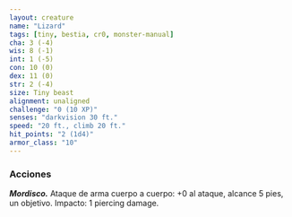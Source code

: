 ```yaml
---
layout: creature
name: "Lizard"
tags: [tiny, bestia, cr0, monster-manual]
cha: 3 (-4)
wis: 8 (-1)
int: 1 (-5)
con: 10 (0)
dex: 11 (0)
str: 2 (-4)
size: Tiny beast
alignment: unaligned
challenge: "0 (10 XP)"
senses: "darkvision 30 ft."
speed: "20 ft., climb 20 ft."
hit_points: "2 (1d4)"
armor_class: "10"
---
```


### Acciones

***Mordisco.*** Ataque de arma cuerpo a cuerpo: +0 al ataque, alcance 5 pies, un objetivo. Impacto: 1 piercing damage.